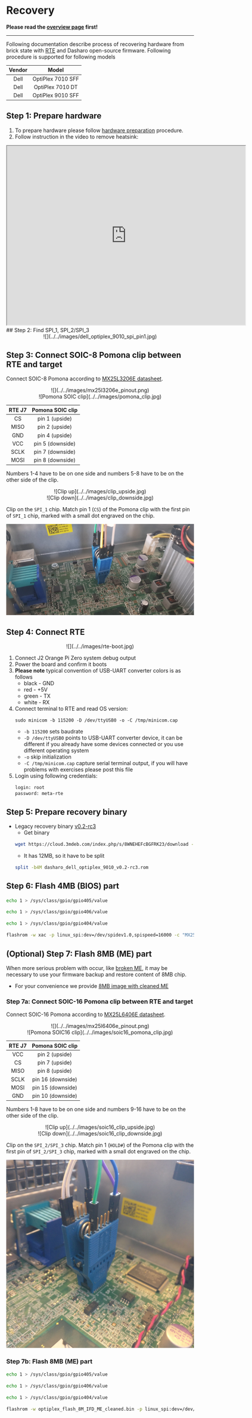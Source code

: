 # Recovery

**Please read the [overview page](overview.md) first!**

---

Following documentation describe process of recovering hardware from brick
state with [RTE]() and Dasharo open-source firmware. Following procedure is
supported for following models

<center>

| Vendor | Model |
:-------:|:-----:|
|Dell    | OptiPlex 7010 SFF |
|Dell    | OptiPlex 7010 DT |
|Dell    | OptiPlex 9010 SFF |

</center>

## Step 1: Prepare hardware

1. To prepare hardware please follow
[hardware preparation](../initial-deployment/#hardware-preparation) procedure.
2. Follow instruction in the video to remove heatsink:
  <center>
  <iframe width="640" height="480"
    src="http://www.youtube.com/embed/TiUSTo-XwPo">
  </iframe>
  </center>
## Step 2: Find SPI_1, SPI_2/SPI_3

<center>
![](../../images/dell_optiplex_9010_spi_pin1.jpg)
</center>

## Step 3: Connect SOIC-8 Pomona clip between RTE and target

Connect SOIC-8 Pomona according to [MX25L3206E datasheet](https://www.macronix.com/Lists/Datasheet/Attachments/8616/MX25L3206E,%203V,%2032Mb,%20v1.5.pdf).

<center>
![](../../images/mx25l3206e_pinout.png)
</center>

<center>
 ![Pomona SOIC clip](../../images/pomona_clip.jpg)
</center>

<center>

 | RTE J7                                 | Pomona SOIC clip  |
 |:--------------------------------------:|:-----------------:|
 | CS                                     | pin 1 (upside)    |
 | MISO                                   | pin 2 (upside)    |
 | GND                                    | pin 4 (upside)    |
 | VCC                                    | pin 5 (downside)  |
 | SCLK                                   | pin 7 (downside)  |
 | MOSI                                   | pin 8 (downside)  |

</center>

Numbers 1-4 have to be on one side and numbers 5-8 have to be on the other side
of the clip.

<center>
![Clip up](../../images/clip_upside.jpg)
</center>

<center>
![Clip down](../../images/clip_downside.jpg)
</center>

Clip on the `SPI_1` chip. Match pin 1 (`CS`) of the Pomona clip with the first
pin of `SPI_1` chip, marked with a small dot engraved on the chip.

![Clip connected](../../images/clip_connected.jpg)

## Step 4: Connect RTE

<center>
![](../../images/rte-boot.jpg)
</center>

1. Connect J2 Orange Pi Zero system debug output
2. Power the board and confirm it boots
3. **Please note** typical convention of USB-UART converter colors is as follows
    - black - GND
    - red - +5V
    - green - TX
    - white - RX
4. Connect terminal to RTE and read OS version:
    ```shell
    sudo minicom -b 115200 -D /dev/ttyUSB0 -o -C /tmp/minicom.cap
    ```
    * `-b 115200` sets baudrate
    * `-D /dev/ttyUSB0` points to USB-UART converter device, it can be different if
      you already have some devices connected or you use different operating system
    * `-o` skip initialization
    * `-C /tmp/minicom.cap` capture serial terminal output, if you will have
      problems with exercises please post this file
5. Login using following credentials:
    ```shell
    login: root
    password: meta-rte
    ```

## Step 5: Prepare recovery binary

* Legacy recovery binary [v0.2-rc3](https://cloud.3mdeb.com/index.php/s/8WNEHEFcBGFRK23)
  * Get binary
  ```bash
  wget https://cloud.3mdeb.com/index.php/s/8WNEHEFcBGFRK23/download -O dasharo_dell_optiplex_9010_v0.2-rc3.rom
  ```
  * It has 12MB, so it have to be split
  ```bash
  split -b4M dasharo_dell_optiplex_9010_v0.2-rc3.rom
  ```

## Step 6: Flash 4MB (BIOS) part

```bash
echo 1 > /sys/class/gpio/gpio405/value
```

```bash
echo 1 > /sys/class/gpio/gpio406/value
```

```bash
echo 1 > /sys/class/gpio/gpio404/value
```

```bash
flashrom -w xac -p linux_spi:dev=/dev/spidev1.0,spispeed=16000 -c "MX25L3205D/MX25L3208D"
```

## (Optional) Step 7: Flash 8MB (ME) part

When more serious problem with occur, like [broken ME](../faq/#cpu-was-replace-warm-reset-required-loop), it may be necessary to use
your firmware backup and restore content of 8MB chip.

* For your convenience we provide [8MB image with cleaned ME](https://cloud.3mdeb.com/index.php/s/KHZ2r8osSHWyN9n)

### Step 7a: Connect SOIC-16 Pomona clip between RTE and target

Connect SOIC-16 Pomona according to [MX25L6406E datasheet](https://www.digikey.ch/htmldatasheets/production/980657/0/0/1/MX25L6406E.pdf).

<center>
![](../../images/mx25l6406e_pinout.png)
</center>

<center>
 ![Pomona SOIC16 clip](../../images/soic16_pomona_clip.jpg)
</center>

<center>

 | RTE J7                                 | Pomona SOIC clip  |
 |:--------------------------------------:|:-----------------:|
 | VCC                                    | pin 2 (upside)    |
 | CS                                     | pin 7 (upside)    |
 | MISO                                   | pin 8 (upside)    |
 | SCLK                                   | pin 16 (downside) |
 | MOSI                                   | pin 15 (downside) |
 | GND                                    | pin 10 (downside) |

</center>

Numbers 1-8 have to be on one side and numbers 9-16 have to be on the other
side of the clip.

<center>
![Clip up](../../images/soic16_clip_upside.jpg)
</center>

<center>
![Clip down](../../images/soic16_clip_downside.jpg)
</center>

Clip on the `SPI_2/SPI_3` chip. Match pin 1 (`HOLD#`) of the Pomona clip with
the first pin of `SPI_2/SPI_3` chip, marked with a small dot engraved on the
chip.

![Clip connected](../../images/soic16_clip_connected.jpg)

### Step 7b: Flash 8MB (ME) part

```bash
echo 1 > /sys/class/gpio/gpio405/value
```

```bash
echo 1 > /sys/class/gpio/gpio406/value
```

```bash
echo 1 > /sys/class/gpio/gpio404/value
```

```bash
flashrom -w optiplex_flash_8M_IFD_ME_cleaned.bin -p linux_spi:dev=/dev/spidev1.0,spispeed=16000 -c "MX25L6406E/MX25L6408E"
```

